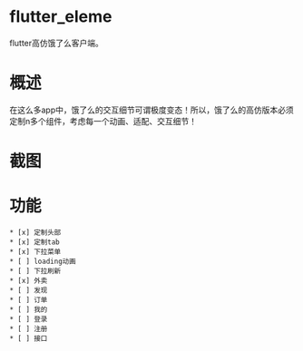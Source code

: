 # flutter_eleme
flutter高仿饿了么客户端。


# 概述

在这么多app中，饿了么的交互细节可谓极度变态！所以，饿了么的高仿版本必须定制n多个组件，考虑每一个动画、适配、交互细节！


# 截图



# 功能
    * [x] 定制头部
    * [x] 定制tab
    * [x] 下拉菜单
    * [ ] loading动画
    * [ ] 下拉刷新
    * [x] 外卖
    * [ ] 发现
    * [ ] 订单
    * [ ] 我的
    * [ ] 登录
    * [ ] 注册
    * [ ] 接口
